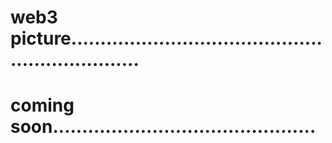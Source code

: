 # web3 picture.................................................................
# coming soon.............................................
